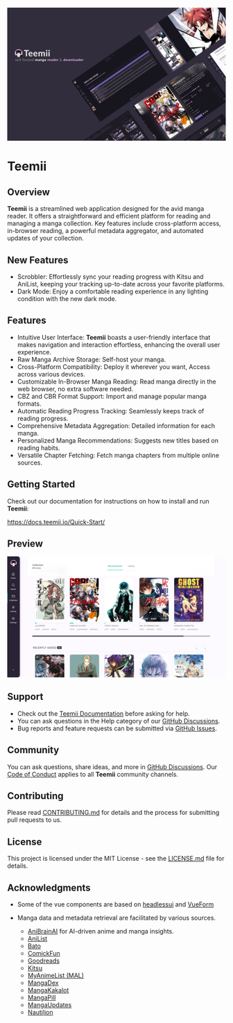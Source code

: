![teemii](./public/grid_mockup.webp)

# Teemii

## Overview

**Teemii** is a streamlined web application designed for the avid manga reader. It offers a straightforward and
efficient platform for reading and managing a manga collection.
Key features include cross-platform access, in-browser reading, a powerful metadata aggregator, and automated updates of
your collection.

## New Features

- Scrobbler: Effortlessly sync your reading progress with Kitsu and AniList, keeping your tracking up-to-date across
  your favorite platforms.
- Dark Mode: Enjoy a comfortable reading experience in any lighting condition with the new dark mode.

## Features

- Intuitive User Interface: **Teemii** boasts a user-friendly interface that makes navigation and interaction
  effortless, enhancing the overall user experience.
- Raw Manga Archive Storage: Self-host your manga.
- Cross-Platform Compatibility: Deploy it wherever you want, Access across various devices.
- Customizable In-Browser Manga Reading: Read manga directly in the web browser, no extra software needed.
- CBZ and CBR Format Support: Import and manage popular manga formats.
- Automatic Reading Progress Tracking: Seamlessly keeps track of reading progress.
- Comprehensive Metadata Aggregation: Detailed information for each manga.
- Personalized Manga Recommendations: Suggests new titles based on reading habits.
- Versatile Chapter Fetching: Fetch manga chapters from multiple online sources.

## Getting Started

Check out our documentation for instructions on how to install and run **Teemii**:

https://docs.teemii.io/Quick-Start/

## Preview

![teemii](./public/preview.webp)

## Support

- Check out the [Teemii Documentation](https://docs.teemii.io/) before asking for help.
- You can ask questions in the Help category of
  our [GitHub Discussions](https://github.com/dokkaner/teemii/discussions).
- Bug reports and feature requests can be submitted via [GitHub Issues](https://github.com/dokkaner/teemii/issues).

## Community

You can ask questions, share ideas, and more in [GitHub Discussions](https://github.com/dokkaner/teemii/discussions).
Our [Code of Conduct](CODE_OF_CONDUCT.md) applies to all **Teemii** community channels.

## Contributing

Please read [CONTRIBUTING.md](CONTRIBUTING.md) for details and the process for submitting pull requests to us.

## License

This project is licensed under the MIT License - see the [LICENSE.md](LICENSE) file for details.

## Acknowledgments

- Some of the vue components are based on [headlessui](https://github.com/tailwindlabs/headlessui)
  and [VueForm](https://github.com/vueform)

- Manga data and metadata retrieval are facilitated by various sources.
    - [AniBrainAI](https://anibrain.ai/) for AI-driven anime and manga insights.
    - [AniList](https://anilist.co/)
    - [Bato](https://bato.to/)
    - [ComickFun](https://comick.fun/)
    - [Goodreads](https://www.goodreads.com/)
    - [Kitsu](https://kitsu.io/)
    - [MyAnimeList (MAL)](https://myanimelist.net/)
    - [MangaDex](https://mangadex.org/)
    - [MangaKakalot](https://mangakakalot.com/)
    - [MangaPill](https://mangapill.com/)
    - [MangaUpdates](https://www.mangaupdates.com/)
    - [Nautiljon](https://www.nautiljon.com/) 

